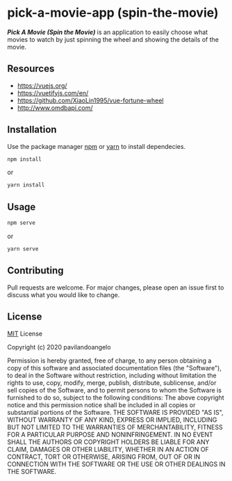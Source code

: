 # pick-a-movie-app (spin-the-movie)

**_Pick A Movie (Spin the Movie)_** is an application to easily choose what movies to watch by just spinning the wheel and showing the details of the movie.

## Resources

- https://vuejs.org/
- https://vuetifyjs.com/en/
- https://github.com/XiaoLin1995/vue-fortune-wheel
- http://www.omdbapi.com/

## Installation

Use the package manager [npm](https://www.npmjs.com/) or [yarn](https://classic.yarnpkg.com/en/) to install dependecies.

```bash
npm install
```

or

```bash
yarn install
```

## Usage

```bash
npm serve
```

or

```bash
yarn serve
```

## Contributing

Pull requests are welcome. For major changes, please open an issue first to discuss what you would like to change.

## License

[MIT](https://choosealicense.com/licenses/mit/) License

Copyright (c) 2020 pavilandoangelo

Permission is hereby granted, free of charge, to any person obtaining a copy
of this software and associated documentation files (the "Software"), to deal
in the Software without restriction, including without limitation the rights
to use, copy, modify, merge, publish, distribute, sublicense, and/or sell
copies of the Software, and to permit persons to whom the Software is
furnished to do so, subject to the following conditions:
The above copyright notice and this permission notice shall be included in all
copies or substantial portions of the Software.
THE SOFTWARE IS PROVIDED "AS IS", WITHOUT WARRANTY OF ANY KIND, EXPRESS OR
IMPLIED, INCLUDING BUT NOT LIMITED TO THE WARRANTIES OF MERCHANTABILITY,
FITNESS FOR A PARTICULAR PURPOSE AND NONINFRINGEMENT. IN NO EVENT SHALL THE
AUTHORS OR COPYRIGHT HOLDERS BE LIABLE FOR ANY CLAIM, DAMAGES OR OTHER
LIABILITY, WHETHER IN AN ACTION OF CONTRACT, TORT OR OTHERWISE, ARISING FROM,
OUT OF OR IN CONNECTION WITH THE SOFTWARE OR THE USE OR OTHER DEALINGS IN THE
SOFTWARE.
